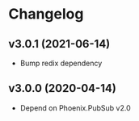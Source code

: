 # Changelog

## v3.0.1 (2021-06-14)
  * Bump redix dependency

## v3.0.0 (2020-04-14)

  * Depend on Phoenix.PubSub v2.0
